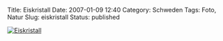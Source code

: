 Title: Eiskristall
Date: 2007-01-09 12:40
Category: Schweden
Tags: Foto, Natur
Slug: eiskristall
Status: published

[![Eiskristall](/pic/iskristall_s.jpg "Eiskristall")](/pic/iskristall_l.jpg)

